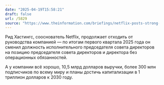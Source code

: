 ```yaml
---
date: "2025-04-19T15:58:21"
draft: false
url: /5829
source: "https://www.theinformation.com/briefings/netflix-posts-strong-q1-reed-hastings-transitions-new-board-role?rc=ukjmk2"
---
```


Рид Хастингс, сооснователь Netflix, продолжает отходить от руководства компанией — по итогам первого квартала 2025 года он сменил должность исполнительного председателя совета директоров на позицию председателя совета директоров и директора без операционных обязанностей.

А у компании всё хорошо, 10,5 млрд долларов выручки, более 300 млн подписчиков по всему миру и планы достичь капитализации в 1 триллион долларов к 2030 году.